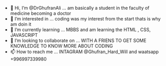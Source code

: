 - 👋 Hi, I’m @DrGhufranAli ... am basically a student in the faculty of medicine becoming a doctor 
- 👀 I’m interested in ... coding was my interest from the start thats is why am doin it 
- 🌱 I’m currently learning ... MBBS and am learning the HTML , CSS, JAVASCRIPT
- 💞️ I’m looking to collaborate on ... WITH A FRIENS TO GET SOME KNOWLEDGE TO KNOW MORE ABOUT CODING
- 📫 How to reach me ... INTAGRAM @Ghufran_Hard_Will and waatsapp +996997339980

<!---
DrGhufranAli/DrGhufranAli is a ✨ special ✨ repository because its `README.md` (this file) appears on your GitHub profile.
You can click the Preview link to take a look at your changes.
--->
